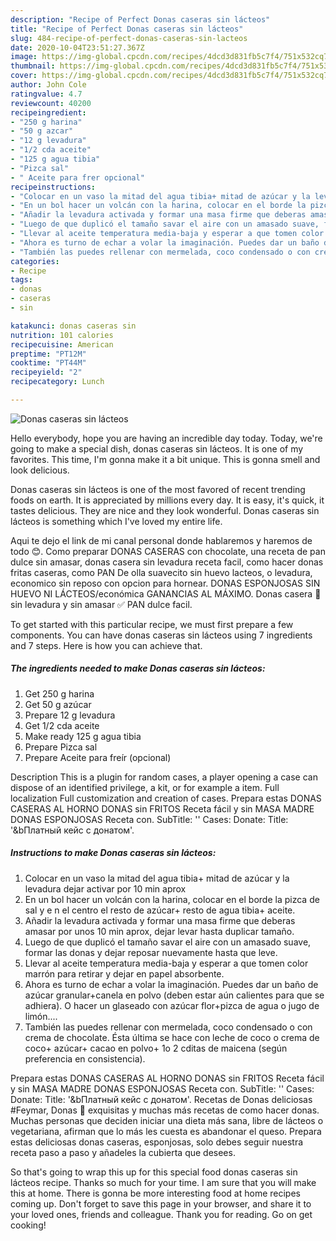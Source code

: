 ```yaml
---
description: "Recipe of Perfect Donas caseras sin lácteos"
title: "Recipe of Perfect Donas caseras sin lácteos"
slug: 484-recipe-of-perfect-donas-caseras-sin-lacteos
date: 2020-10-04T23:51:27.367Z
image: https://img-global.cpcdn.com/recipes/4dcd3d831fb5c7f4/751x532cq70/donas-caseras-sin-lacteos-foto-principal.jpg
thumbnail: https://img-global.cpcdn.com/recipes/4dcd3d831fb5c7f4/751x532cq70/donas-caseras-sin-lacteos-foto-principal.jpg
cover: https://img-global.cpcdn.com/recipes/4dcd3d831fb5c7f4/751x532cq70/donas-caseras-sin-lacteos-foto-principal.jpg
author: John Cole
ratingvalue: 4.7
reviewcount: 40200
recipeingredient:
- "250 g harina"
- "50 g azcar"
- "12 g levadura"
- "1/2 cda aceite"
- "125 g agua tibia"
- "Pizca sal"
- " Aceite para frer opcional"
recipeinstructions:
- "Colocar en un vaso la mitad del agua tibia+ mitad de azúcar y la levadura dejar activar por 10 min aprox"
- "En un bol hacer un volcán con la harina, colocar en el borde la pizca de sal y e n el centro el resto de azúcar+ resto de agua tibia+ aceite."
- "Añadir la levadura activada y formar una masa firme que deberas amasar por unos 10 min aprox, dejar levar hasta duplicar tamaño."
- "Luego de que duplicó el tamaño savar el aire con un amasado suave, formar las donas y dejar reposar nuevamente hasta que leve."
- "Llevar al aceite temperatura media-baja y esperar a que tomen color marrón para retirar y dejar en papel absorbente."
- "Ahora es turno de echar a volar la imaginación. Puedes dar un baño de azúcar granular+canela en polvo (deben estar aún calientes para que se adhiera). O hacer un glaseado con azúcar flor+pizca de agua o jugo de limón...."
- "También las puedes rellenar con mermelada, coco condensado o con crema de chocolate. Ésta última se hace con leche de coco o crema de coco+ azúcar+ cacao en polvo+ 1o 2 cditas de maicena (según preferencia en consistencia)."
categories:
- Recipe
tags:
- donas
- caseras
- sin

katakunci: donas caseras sin 
nutrition: 101 calories
recipecuisine: American
preptime: "PT12M"
cooktime: "PT44M"
recipeyield: "2"
recipecategory: Lunch

---
```



![Donas caseras sin lácteos](https://img-global.cpcdn.com/recipes/4dcd3d831fb5c7f4/751x532cq70/donas-caseras-sin-lacteos-foto-principal.jpg)

Hello everybody, hope you are having an incredible day today. Today, we're going to make a special dish, donas caseras sin lácteos. It is one of my favorites. This time, I'm gonna make it a bit unique. This is gonna smell and look delicious.

Donas caseras sin lácteos is one of the most favored of recent trending foods on earth. It is appreciated by millions every day. It is easy, it's quick, it tastes delicious. They are nice and they look wonderful. Donas caseras sin lácteos is something which I've loved my entire life.

Aqui te dejo el link de mi canal personal donde hablaremos y haremos de todo 😊. Como preparar DONAS CASERAS con chocolate, una receta de pan dulce sin amasar, donas casera sin levadura receta facil, como hacer donas fritas caseras, como PAN De olla suavecito sin huevo lacteos, o levadura, economico sin reposo con opcion para hornear. DONAS ESPONJOSAS SIN HUEVO NI LÁCTEOS/económica GANANCIAS AL MÁXIMO. Donas casera 🍩 sin levadura y sin amasar ✅ PAN dulce facil.


To get started with this particular recipe, we must first prepare a few components. You can have donas caseras sin lácteos using 7 ingredients and 7 steps. Here is how you can achieve that.

<!--inarticleads1-->

##### The ingredients needed to make Donas caseras sin lácteos:

1. Get 250 g harina
1. Get 50 g azúcar
1. Prepare 12 g levadura
1. Get 1/2 cda aceite
1. Make ready 125 g agua tibia
1. Prepare Pizca sal
1. Prepare  Aceite para freír (opcional)


Description This is a plugin for random cases, a player opening a case can dispose of an identified privilege, a kit, or for example a item. Full localization Full customization and creation of cases. Prepara estas DONAS CASERAS AL HORNO DONAS sin FRITOS Receta fácil y sin MASA MADRE DONAS ESPONJOSAS Receta con. SubTitle: &#39;&#39; Cases: Donate: Title: &#39;&amp;bПлатный кейс с донатом&#39;. 

<!--inarticleads2-->

##### Instructions to make Donas caseras sin lácteos:

1. Colocar en un vaso la mitad del agua tibia+ mitad de azúcar y la levadura dejar activar por 10 min aprox
1. En un bol hacer un volcán con la harina, colocar en el borde la pizca de sal y e n el centro el resto de azúcar+ resto de agua tibia+ aceite.
1. Añadir la levadura activada y formar una masa firme que deberas amasar por unos 10 min aprox, dejar levar hasta duplicar tamaño.
1. Luego de que duplicó el tamaño savar el aire con un amasado suave, formar las donas y dejar reposar nuevamente hasta que leve.
1. Llevar al aceite temperatura media-baja y esperar a que tomen color marrón para retirar y dejar en papel absorbente.
1. Ahora es turno de echar a volar la imaginación. Puedes dar un baño de azúcar granular+canela en polvo (deben estar aún calientes para que se adhiera). O hacer un glaseado con azúcar flor+pizca de agua o jugo de limón....
1. También las puedes rellenar con mermelada, coco condensado o con crema de chocolate. Ésta última se hace con leche de coco o crema de coco+ azúcar+ cacao en polvo+ 1o 2 cditas de maicena (según preferencia en consistencia).


Prepara estas DONAS CASERAS AL HORNO DONAS sin FRITOS Receta fácil y sin MASA MADRE DONAS ESPONJOSAS Receta con. SubTitle: &#39;&#39; Cases: Donate: Title: &#39;&amp;bПлатный кейс с донатом&#39;. Recetas de Donas deliciosas #Feymar, Donas 🍩 exquisitas y muchas más recetas de como hacer donas. Muchas personas que deciden iniciar una dieta más sana, libre de lácteos o vegetariana, afirman que lo más les cuesta es abandonar el queso. Prepara estas deliciosas donas caseras, esponjosas, solo debes seguir nuestra receta paso a paso y añadeles la cubierta que desees. 

So that's going to wrap this up for this special food donas caseras sin lácteos recipe. Thanks so much for your time. I am sure that you will make this at home. There is gonna be more interesting food at home recipes coming up. Don't forget to save this page in your browser, and share it to your loved ones, friends and colleague. Thank you for reading. Go on get cooking!

